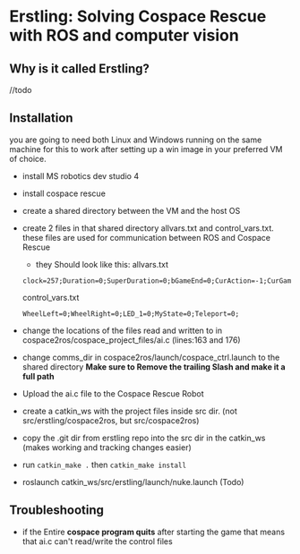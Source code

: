 # Erstling: Solving Cospace Rescue with ROS and computer vision 

## Why is it called Erstling?
//todo

## Installation
you are going to need both Linux and Windows running on the same machine for this to work
after setting up a win image in your preferred VM of choice.

- install MS robotics dev studio 4
- install cospace rescue
- create a shared directory between the VM and the host OS
- create 2 files in that shared directory allvars.txt and control_vars.txt. these files are used for communication between ROS and Cospace Rescue
    - they Should look like this:
    allvars.txt
    
    ``` 
    clock=257;Duration=0;SuperDuration=0;bGameEnd=0;CurAction=-1;CurGame=0;SuperObj_Num=0;SuperObj_X=0;SuperObj_Y=0;Teleport=0;LoadedObjects=0;US_Front=9;US_Left=19;US_Right=86;CSLeft_R=231;CSLeft_G=40;CSLeft_B=42;CSRight_R=204;CSRight_G=217;CSRight_B=255;PositionX=0;PositionY=0;TM_State=1;Compass=280;Time=132;WheelLeft=0;WheelRight=0;LED_1=0;MyState=0;
    ```

    control_vars.txt
    ```
    WheelLeft=0;WheelRight=0;LED_1=0;MyState=0;Teleport=0;
    ```

- change the locations of the files read and written to in cospace2ros/cospace_project_files/ai.c (lines:163 and 176)
- change comms_dir in cospace2ros/launch/cospace_ctrl.launch to the shared directory **Make sure to Remove the trailing Slash and make it a full path** 
- Upload the ai.c file to the Cospace Rescue Robot
- create a catkin_ws with the project files inside src dir. (not src/erstling/cospace2ros, but src/cospace2ros)
- copy the .git dir from erstling repo into the src dir in the catkin_ws (makes working and tracking changes easier)
- run ```catkin_make .``` then ```catkin_make install```
- roslaunch catkin_ws/src/erstling/launch/nuke.launch (Todo)

## Troubleshooting
- if the Entire **cospace program quits** after starting the game that means that ai.c can't read/write the control files 
